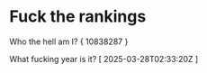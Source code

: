 # Fuck the rankings

Who the hell am I?
{ 10838287 }

What fucking year is it?
[ 2025-03-28T02:33:20Z ]
